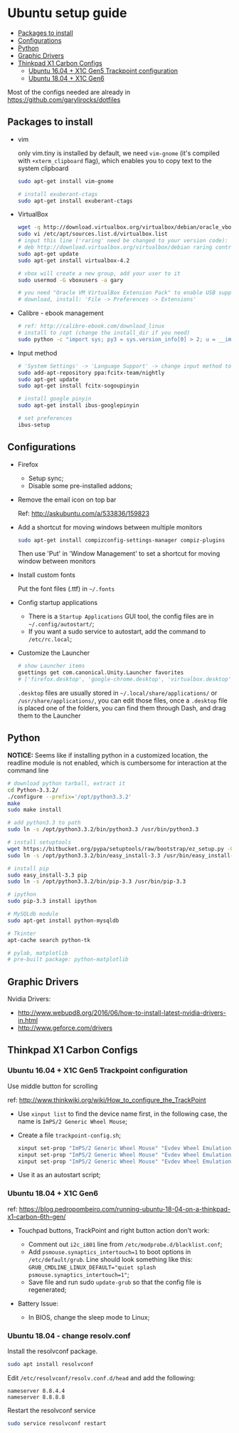 # Ubuntu setup guide

- [Packages to install](#packages-to-install)
- [Configurations](#configurations)
- [Python](#python)
- [Graphic Drivers](#graphic-drivers)
- [Thinkpad X1 Carbon Configs](#thinkpad-x1-carbon-configs)
  - [Ubuntu 16.04 + X1C Gen5 Trackpoint configuration](#ubuntu-1604--x1c-gen5-trackpoint-configuration)
  - [Ubuntu 18.04 + X1C Gen6](#ubuntu-1804--x1c-gen6)

Most of the configs needed are already in https://github.com/garylirocks/dotfiles

## Packages to install

- vim

  only vim.tiny is installed by default, we need `vim-gnome` (it's compiled with `+xterm_clipboard` flag), which enables you to copy text to the system clipboard

  ```sh
  sudo apt-get install vim-gnome

  # install exuberant-ctags
  sudo apt-get install exuberant-ctags
  ```

- VirtualBox

  ```sh
  wget -q http://download.virtualbox.org/virtualbox/debian/oracle_vbox.asc -O- | sudo apt-key add -
  sudo vi /etc/apt/sources.list.d/virtualbox.list
  # input this line ('raring' need be changed to your version code):
  # deb http://download.virtualbox.org/virtualbox/debian raring contrib
  sudo apt-get update
  sudo apt-get install virtualbox-4.2

  # vbox will create a new group, add your user to it
  sudo usermod -G vboxusers -a gary

  # you need "Oracle VM VirtualBox Extension Pack" to enable USB support in guest OS
  # download, install: 'File -> Preferences -> Extensions'
  ```

- Calibre - ebook management

  ```sh
  # ref: http://calibre-ebook.com/download_linux
  # install to /opt (change the install_dir if you need)
  sudo python -c "import sys; py3 = sys.version_info[0] > 2; u = __import__('urllib.request' if py3 else 'urllib', fromlist=1); exec(u.urlopen('http://status.calibre-ebook.com/linux_installer').read()); main(install_dir='/opt')"
  ```

- Input method

  ```sh
  # 'System Settings' -> 'Language Support' -> change input method to 'fcitx'
  sudo add-apt-repository ppa:fcitx-team/nightly
  sudo apt-get update
  sudo apt-get install fcitx-sogoupinyin

  # install google pinyin
  sudo apt-get install ibus-googlepinyin

  # set preferences
  ibus-setup
  ```

## Configurations

- Firefox

  - Setup sync;
  - Disable some pre-installed addons;

- Remove the email icon on top bar

  Ref: http://askubuntu.com/a/533836/159823

- Add a shortcut for moving windows between multiple monitors

  ```sh
  sudo apt-get install compizconfig-settings-manager compiz-plugins
  ```

  Then use 'Put' in 'Window Management' to set a shortcut for moving window between monitors

- Install custom fonts

  Put the font files (.ttf) in `~/.fonts`

- Config startup applications

  - There is a `Startup Applications` GUI tool, the config files are in `~/.config/autostart/`;
  - If you want a sudo service to autostart, add the command to `/etc/rc.local`;

- Customize the Launcher

  ```sh
  # show Launcher items
  gsettings get com.canonical.Unity.Launcher favorites
  # ['firefox.desktop', 'google-chrome.desktop', 'virtualbox.desktop', 'nautilus-home.desktop', 'gnome-control-center.desktop']
  ```

  `.desktop` files are usually stored in `~/.local/share/applications/` or `/usr/share/applications/`, you can edit those files, once a `.desktop` file is placed one of the folders, you can find them through Dash, and drag them to the Launcher

## Python

**NOTICE:** Seems like if installing python in a customized location, the readline module is not enabled, which is cumbersome for interaction at the command line

```sh
# download python tarball, extract it
cd Python-3.3.2/
./configure --prefix='/opt/python3.3.2'
make
sudo make install

# add python3.3 to path
sudo ln -s /opt/python3.3.2/bin/python3.3 /usr/bin/python3.3

# install setuptools
wget https://bitbucket.org/pypa/setuptools/raw/bootstrap/ez_setup.py -O - | sudo python3.3
sudo ln -s /opt/python3.3.2/bin/easy_install-3.3 /usr/bin/easy_install-3.3

# install pip
sudo easy_install-3.3 pip
sudo ln -s /opt/python3.3.2/bin/pip-3.3 /usr/bin/pip-3.3

# ipython
sudo pip-3.3 install ipython

# MySQLdb module
sudo apt-get install python-mysqldb

# Tkinter
apt-cache search python-tk

# pylab, matplotlib
# pre-built package: python-matplotlib
```

## Graphic Drivers

Nvidia Drivers:

- http://www.webupd8.org/2016/06/how-to-install-latest-nvidia-drivers-in.html
- http://www.geforce.com/drivers

## Thinkpad X1 Carbon Configs

### Ubuntu 16.04 + X1C Gen5 Trackpoint configuration

Use middle button for scrolling

ref: http://www.thinkwiki.org/wiki/How_to_configure_the_TrackPoint

- Use `xinput list` to find the device name first, in the following case, the name is `ImPS/2 Generic Wheel Mouse`;

- Create a file `trackpoint-config.sh`;

  ```sh
  xinput set-prop "ImPS/2 Generic Wheel Mouse" "Evdev Wheel Emulation" 1
  xinput set-prop "ImPS/2 Generic Wheel Mouse" "Evdev Wheel Emulation Button" 2
  xinput set-prop "ImPS/2 Generic Wheel Mouse" "Evdev Wheel Emulation Axes" 6 7 4 5
  ```

- Use it as an autostart script;

### Ubuntu 18.04 + X1C Gen6

ref: https://blog.pedropombeiro.com/running-ubuntu-18-04-on-a-thinkpad-x1-carbon-6th-gen/

- Touchpad buttons, TrackPoint and right button action don’t work:

  - Comment out `i2c_i801` line from `/etc/modprobe.d/blacklist.conf`;
  - Add `psmouse.synaptics_intertouch=1` to boot options in `/etc/default/grub`. Line should look something like this:
    `GRUB_CMDLINE_LINUX_DEFAULT="quiet splash psmouse.synaptics_intertouch=1"`;
  - Save file and run sudo `update-grub` so that the config file is regenerated;

- Battery Issue:

  - In BIOS, change the sleep mode to Linux;


### Ubuntu 18.04 - change resolv.conf

Install the resolvconf package.

```sh
sudo apt install resolvconf
```

Edit `/etc/resolvconf/resolv.conf.d/head` and add the following:


```
nameserver 8.8.4.4
nameserver 8.8.8.8
```

Restart the resolvconf service

```sh
sudo service resolvconf restart
```
